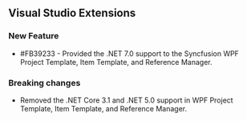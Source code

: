 ## Visual Studio Extensions

### New Feature

* #FB39233 - Provided the .NET 7.0 support to the Syncfusion WPF Project Template, Item Template, and Reference Manager.

### Breaking changes

* Removed the .NET Core 3.1 and .NET 5.0 support in WPF Project Template, Item Template, and Reference Manager.